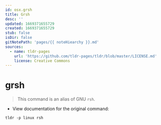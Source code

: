 ```yaml
---
id: osx.grsh
title: Grsh
desc: ''
updated: 1669371655729
created: 1669371655729
stub: false
isDir: false
gitNotePath: 'pages/{{ noteHiearchy }}.md'
sources:
  - name: tldr-pages
    url: 'https://github.com/tldr-pages/tldr/blob/master/LICENSE.md'
    license: Creative Commons
---
```

# grsh

> This command is an alias of GNU `rsh`.

- View documentation for the original command:

`tldr -p linux rsh`

